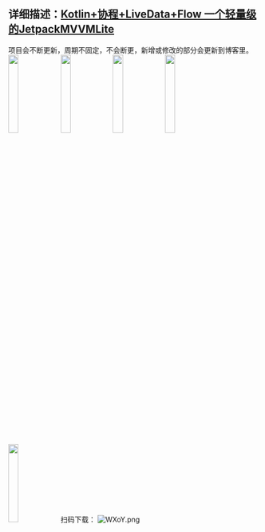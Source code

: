 ## 详细描述：[Kotlin+协程+LiveData+Flow 一个轻量级的JetpackMVVMLite](https://juejin.cn/post/6910906438487539719)
项目会不断更新，周期不固定，不会断更，新增或修改的部分会更新到博客里。
<img src="https://p1-juejin.byteimg.com/tos-cn-i-k3u1fbpfcp/454d1efbe2e74ef8890e8dfd1aa89f82~tplv-k3u1fbpfcp-watermark.image?" width="20%" />
<img src="https://p3-juejin.byteimg.com/tos-cn-i-k3u1fbpfcp/3387b71a656244aaa888e6039d8348bf~tplv-k3u1fbpfcp-watermark.image?" width="20%" />
<img src="https://p3-juejin.byteimg.com/tos-cn-i-k3u1fbpfcp/e2833cee887a489bb9c009a38c0c555f~tplv-k3u1fbpfcp-watermark.image?" width="20%" />
<img src="https://p1-juejin.byteimg.com/tos-cn-i-k3u1fbpfcp/7957ad8c4dda4836971b9d26a006bd68~tplv-k3u1fbpfcp-watermark.image?" width="20%" />
<img src="https://p9-juejin.byteimg.com/tos-cn-i-k3u1fbpfcp/2638c6e3257c4308ae17e02cf4faf3ff~tplv-k3u1fbpfcp-watermark.image?" width="20%" />
扫码下载：
![WXoY.png](https://p9-juejin.byteimg.com/tos-cn-i-k3u1fbpfcp/0961b318b5a847cfbfdf257ca58bc354~tplv-k3u1fbpfcp-watermark.image?)
